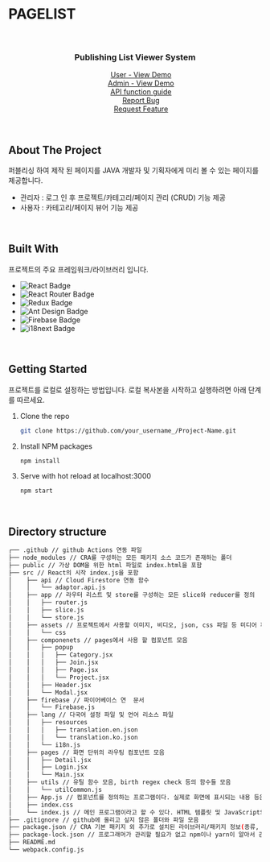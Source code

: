 # PAGELIST

<!-- PROJECT -->
<br />
<div align="center">
<h3>Publishing List Viewer System</h3>

  <ul style="list-style: none">
      <li>
         <a href="http://pagelist-domfam.s3-website.ap-northeast-2.amazonaws.com/detail/lcoc3pgz7ic">User - View Demo</a>
      </li>
      <li>
         <a href="http://pagelist-domfam.s3-website.ap-northeast-2.amazonaws.com">Admin - View Demo</a>
      </li>
      <li>
         <a href="https://docs.google.com/spreadsheets/d/1jvHRd4YMYSAPiGti8lbX9Q51749pPijATF2IPUXHVVk/edit#gid=1153770286">API function guide</a>
      </li>
      <li>
         <a href="https://github.com/choi-hyunwon/pagelist/issues">Report Bug</a>
      </li>
      <li>
         <a href="https://github.com/choi-hyunwon/pagelist/issues">Request Feature</a>
      </li>
  </ul>
</div>
<br />

<!-- ABOUT THE PROJECT -->
## About The Project

퍼블리싱 하여 제작 된 페이지를 JAVA 개발자 및 기획자에게 미리 볼 수 있는 페이지를 제공합니다.

* 관리자 : 로그 인 후 프로젝트/카테고리/페이지 관리 (CRUD) 기능 제공
* 사용자 : 카테고리/페이지 뷰어 기능 제공

<br />

## Built With

프로젝트의 주요 프레임워크/라이브러리 입니다.

* ![React Badge](https://img.shields.io/badge/React-61DAFB?logo=react&logoColor=000&style=flat-square)
* ![React Router Badge](https://img.shields.io/badge/React%20Router-CA4245?logo=reactrouter&logoColor=fff&style=flat-square)
* ![Redux Badge](https://img.shields.io/badge/Redux-764ABC?logo=redux&logoColor=fff&style=flat-square)
* ![Ant Design Badge](https://img.shields.io/badge/Ant%20Design-0170FE?logo=antdesign&logoColor=fff&style=flat-square)
* ![Firebase Badge](https://img.shields.io/badge/Firebase-FFCA28?logo=firebase&logoColor=000&style=flat-square)
* ![i18next Badge](https://img.shields.io/badge/i18next-26A69A?logo=i18next&logoColor=fff&style=flat-square)

<br />

<!-- GETTING STARTED -->
## Getting Started

프로젝트를 로컬로 설정하는 방법입니다. 로컬 복사본을 시작하고 실행하려면 아래 단계를 따르세요.

1. Clone the repo
   ```sh
   git clone https://github.com/your_username_/Project-Name.git
   ```
2. Install NPM packages
   ```sh
   npm install
   ```
3. Serve with hot reload at localhost:3000
   ```sh
   npm start
   ```

<br />

<!-- DIRECTORY STRUCTURE -->
## Directory structure

```bash
┌── .github // github Actions 연동 파일
├── node_modules // CRA를 구성하는 모든 패키지 소스 코드가 존재하는 폴더
├── public // 가상 DOM을 위한 html 파일로 index.html을 포함
├── src // React의 시작 index.js을 포함
│    ├── api // Cloud Firestore 연동 함수 
│    │   └── adaptor.api.js
│    ├── app // 라우터 리스트 및 store를 구성하는 모든 slice와 reducer를 정의
│    │   ├── router.js
│    │   ├── slice.js
│    │   └── store.js 
│    ├── assets // 프로젝트에서 사용할 이미지, 비디오, json, css 파일 등 미디어 파일들을 모아두어 저장하는 곳.
│    │   └── css
│    ├── componenets // pages에서 사용 할 컴포넌트 모음
│    │   ├── popup
│    │   │   ├── Category.jsx
│    │   │   ├── Join.jsx
│    │   │   ├── Page.jsx
│    │   │   └── Project.jsx
│    │   ├── Header.jsx
│    │   └── Modal.jsx
│    ├── firebase // 파이어베이스 연  문서
│    │   └── Firebase.js
│    ├── lang // 다국어 설정 파일 및 언어 리소스 파일
│    │   ├── resources
│    │   │   ├── translation.en.json
│    │   │   └── translation.ko.json
│    │   └── i18n.js
│    ├── pages // 화면 단위의 라우팅 컴포넌트 모음
│    │   ├── Detail.jsx
│    │   ├── Login.jsx
│    │   └── Main.jsx
│    ├── utils // 유틸 함수 모음, birth regex check 등의 함수들 모음
│    │   └── utilCommon.js
│    ├── App.js // 컴포넌트를 정의하는 프로그램이다. 실제로 화면에 표시되는 내용 등은 여기에서 정의된다.
│    ├── index.css
│    └── index.js // 메인 프로그램이라고 할 수 있다. HTML 템플릿 및 JavaScript의 컴포넌트를 조합하여 렌더링하고 실제 표시
├── .gitignore // github에 올리고 싶지 않은 폴더와 파일 모음
├── package.json // CRA 기본 패키지 외 추가로 설치된 라이브러리/패키지 정보(종류, 버전)가 기록되는 파일
├── package-lock.json // 프로그래머가 관리할 필요가 없고 npm이나 yarn이 알아서 관리해 주는 파일 모음
├── README.md
└── webpack.config.js 
```




